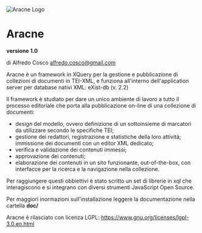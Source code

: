 ![Aracne Logo](/home/igor/Dropbox/00_Aragonesi_PAPER/aracne_git/icon.png  "Aracne Logo")<h1>Aracne</h1>
**versione 1.0**

di Alfredo Cosco alfredo.cosco@gmail.com

Aracne è un framework in XQuery per la  gestione e pubblicazione di collezioni di documenti in TEI-XML, e funziona all'interno dell'application server per database nativi XML: eXist-db (v. 2.2)

Il framework è studiato per dare un unico ambiente di lavoro a tutto il processo editoriale che porta alla pubblicazione on-line di una collezione di documenti:

- design del modello, ovvero definizione di un sottoinsieme di marcatori da utilizzare secondo le specifiche TEI;
- gestione dei redattori, registrazione e statistiche della loro attività;
immissione dei documenti con un editor XML dedicato;
- verifica e validazione dei contenuti immessi;
- approvazione dei contenuti;
- elaborazione dei contenuti in un sito funzionante, out-of-the-box, con interfacce per la ricerca e la navigazione nella collezione.

Per raggiungere questi obbiettivi è stato scritto un set di librerie in xql che interagiscono e si integrano con diversi strumenti JavaScript Open Source.

Per maggiori inormazioni sull'installazione leggere la documentazione nella cartella **doc/**

Aracne è rilasciato con licenza LGPL: https://www.gnu.org/licenses/lgpl-3.0.en.html